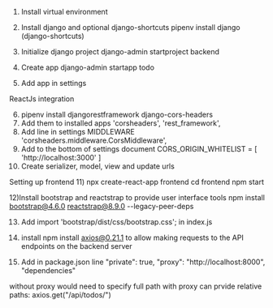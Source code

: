 1) Install virtual environment
2) Install django and optional django-shortcuts
pipenv install django (django-shortcuts)
3) Initialize django project
django-admin startproject backend
4) Create app
django-admin startapp todo

5) Add app in settings

ReactJs integration

6) pipenv install djangorestframework django-cors-headers
7) Add them to installed apps
'corsheaders',
'rest_framework',
8) Add line in settings MIDDLEWARE
'corsheaders.middleware.CorsMiddleware',
9) Add to the bottom of settings document
CORS_ORIGIN_WHITELIST = [
     'http://localhost:3000'
]
10) Create serializer, model, view and update urls

Setting up frontend
11) npx create-react-app frontend
cd frontend
npm start

12)Install bootstrap and reactstrap to provide user interface tools
npm install bootstrap@4.6.0 reactstrap@8.9.0 --legacy-peer-deps

13) Add import 'bootstrap/dist/css/bootstrap.css'; in index.js

14) install npm install axios@0.21.1 to allow making requests to the API endpoints on the backend server

15) Add in package.json line
 "private": true,
  "proxy": "http://localhost:8000",
  "dependencies" 

  without proxy would need to specify full path with proxy can prvide relative paths: axios.get("/api/todos/")